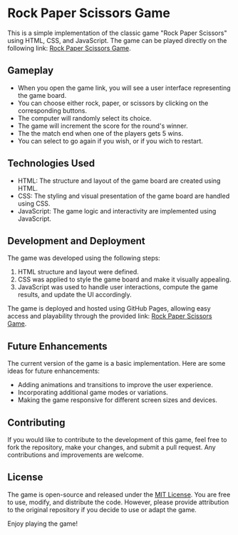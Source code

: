 # Rock Paper Scissors Game

This is a simple implementation of the classic game "Rock Paper Scissors" using HTML, CSS, and JavaScript. The game can be played directly on the following link: [Rock Paper Scissors Game](https://nduvhoedward-odinprojects.github.io/Rock_Paper_Scissors/).

## Gameplay

- When you open the game link, you will see a user interface representing the game board.
- You can choose either rock, paper, or scissors by clicking on the corresponding buttons.
- The computer will randomly select its choice.
- The game will increment the score for the round's winner.
- The the match end when one of the players gets 5 wins.
- You can select to go again if you wish, or if you wich to restart.

## Technologies Used

- HTML: The structure and layout of the game board are created using HTML.
- CSS: The styling and visual presentation of the game board are handled using CSS.
- JavaScript: The game logic and interactivity are implemented using JavaScript.

## Development and Deployment

The game was developed using the following steps:

1. HTML structure and layout were defined.
2. CSS was applied to style the game board and make it visually appealing.
3. JavaScript was used to handle user interactions, compute the game results, and update the UI accordingly.

The game is deployed and hosted using GitHub Pages, allowing easy access and playability through the provided link: [Rock Paper Scissors Game](https://nduvhoedward-odinprojects.github.io/Rock_Paper_Scissors/).

## Future Enhancements

The current version of the game is a basic implementation. Here are some ideas for future enhancements:

- Adding animations and transitions to improve the user experience.
- Incorporating additional game modes or variations.
- Making the game responsive for different screen sizes and devices.

## Contributing

If you would like to contribute to the development of this game, feel free to fork the repository, make your changes, and submit a pull request. Any contributions and improvements are welcome.

## License

The game is open-source and released under the [MIT License](LICENSE). You are free to use, modify, and distribute the code. However, please provide attribution to the original repository if you decide to use or adapt the game.

Enjoy playing the game!
